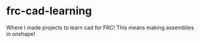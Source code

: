 # frc-cad-learning
Where I made projects to learn cad for FRC! This means making assemblies in onshape!
